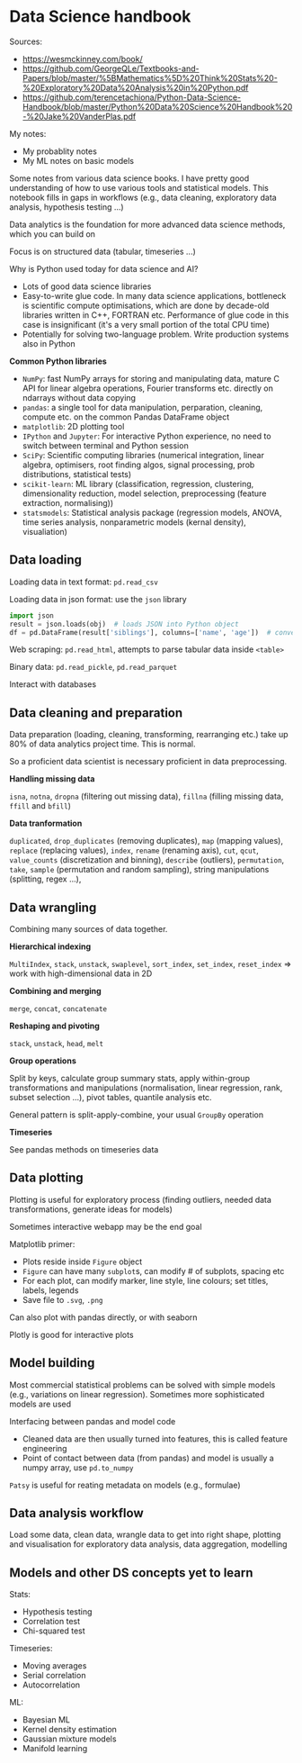 # Data Science handbook

Sources:
- https://wesmckinney.com/book/
- https://github.com/GeorgeQLe/Textbooks-and-Papers/blob/master/%5BMathematics%5D%20Think%20Stats%20-%20Exploratory%20Data%20Analysis%20in%20Python.pdf
- https://github.com/terencetachiona/Python-Data-Science-Handbook/blob/master/Python%20Data%20Science%20Handbook%20-%20Jake%20VanderPlas.pdf

My notes:
- My probablity notes
- My ML notes on basic models



Some notes from various data science books. I have pretty good understanding of how to use various tools and statistical models. This notebook fills in gaps in workflows (e.g., data cleaning, exploratory data analysis, hypothesis testing ...)

Data analytics is the foundation for more advanced data science methods, which you can build on

Focus is on structured data (tabular, timeseries ...)

Why is Python used today for data science and AI?
- Lots of good data science libraries
- Easy-to-write glue code. In many data science applications, bottleneck is scientific compute optimisations, which are done by decade-old libraries written in C++, FORTRAN etc. Performance of glue code in this case is insignificant (it's a very small portion of the total CPU time)
- Potentially for solving two-language problem. Write production systems also in Python

**Common Python libraries**
- `NumPy`: fast NumPy arrays for storing and manipulating data, mature C API for linear algebra operations, Fourier transforms etc. directly on ndarrays without data copying
- `pandas`: a single tool for data manipulation, perparation, cleaning, compute etc. on the common Pandas DataFrame object
- `matplotlib`: 2D plotting tool
- `IPython` and `Jupyter`: For interactive Python experience, no need to switch between terminal and Python session
- `SciPy`: Scientific computing libraries (numerical integration, linear algebra, optimisers, root finding algos, signal processing, prob distributions, statistical tests)
- `scikit-learn`: ML library (classification, regression, clustering, dimensionality reduction, model selection, preprocessing (feature extraction, normalising))
- `statsmodels`: Statistical analysis package (regression models, ANOVA, time series analysis, nonparametric models (kernal density), visualiation)


## Data loading

Loading data in text format: `pd.read_csv`

Loading data in json format: use the `json` library

```python
import json
result = json.loads(obj)  # loads JSON into Python object
df = pd.DataFrame(result['siblings'], columns=['name', 'age'])  # convert to data frame
```

Web scraping: `pd.read_html`, attempts to parse tabular data inside `<table>`

Binary data: `pd.read_pickle`, `pd.read_parquet`

Interact with databases



## Data cleaning and preparation

Data preparation (loading, cleaning, transforming, rearranging etc.) take up 80% of data analytics project time. This is normal.

So a proficient data scientist is necessary proficient in data preprocessing.

**Handling missing data**

`isna`, `notna`, `dropna` (filtering out missing data), `fillna` (filling missing data, `ffill` and `bfill`)


**Data tranformation**

`duplicated`, `drop_duplicates` (removing duplicates), `map` (mapping values), `replace` (replacing values), `index`, `rename` (renaming axis), `cut`, `qcut`, `value_counts` (discretization and binning), `describe` (outliers), `permutation`, `take`, `sample` (permutation and random sampling), string manipulations (splitting, regex ...), 


## Data wrangling

Combining many sources of data together.

**Hierarchical indexing**

`MultiIndex`, `stack`, `unstack`, `swaplevel`, `sort_index`, `set_index`, `reset_index` => work with high-dimensional data in 2D

**Combining and merging**

`merge`, `concat`, `concatenate`

**Reshaping and pivoting**

`stack`, `unstack`, `head`, `melt`

**Group operations**

Split by keys, calculate group summary stats, apply within-group transformations and manipulations (normalisation, linear regression, rank, subset selection ...), pivot tables, quantile analysis etc.

General pattern is split-apply-combine, your usual `GroupBy` operation

**Timeseries**

See pandas methods on timeseries data




## Data plotting

Plotting is useful for exploratory process (finding outliers, needed data transformations, generate ideas for models)

Sometimes interactive webapp may be the end goal

Matplotlib primer:
- Plots reside inside `Figure` object
- `Figure` can have many `subplot`s, can modify # of subplots, spacing etc
- For each plot, can modify marker, line style, line colours; set titles, labels, legends
- Save file to `.svg`, `.png`

Can also plot with pandas directly, or with seaborn

Plotly is good for interactive plots


## Model building

Most commercial statistical problems can be solved with simple models (e.g., variations on linear regression). Sometimes more sophisticated models are used

Interfacing between pandas and model code
- Cleaned data are then usually turned into features, this is called feature engineering
- Point of contact between data (from pandas) and model is usually a numpy array, use `pd.to_numpy`

`Patsy` is useful for reating metadata on models (e.g., formulae)


## Data analysis workflow

Load some data, clean data, wrangle data to get into right shape, plotting and visualisation for exploratory data analysis, data aggregation, modelling 



## Models and other DS concepts yet to learn

Stats:
- Hypothesis testing
- Correlation test
- Chi-squared test

Timeseries:
- Moving averages
- Serial correlation
- Autocorrelation

ML:
- Bayesian ML
- Kernel density estimation
- Gaussian mixture models
- Manifold learning






